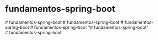 # fundamentos-spring-boot
#   f u n d a m e n t o s - s p r i n g - b o o t  
 #   f u n d a m e n t o s - s p r i n g - b o o t  
 #   f u n d a m e n t o s - s p r i n g - b o o t  
 #   f u n d a m e n t o s - s p r i n g - b o o t  
 "# fundamentos-spring-boot"  
#   f u n d a m e n t o s - s p r i n g - b o o t  
 